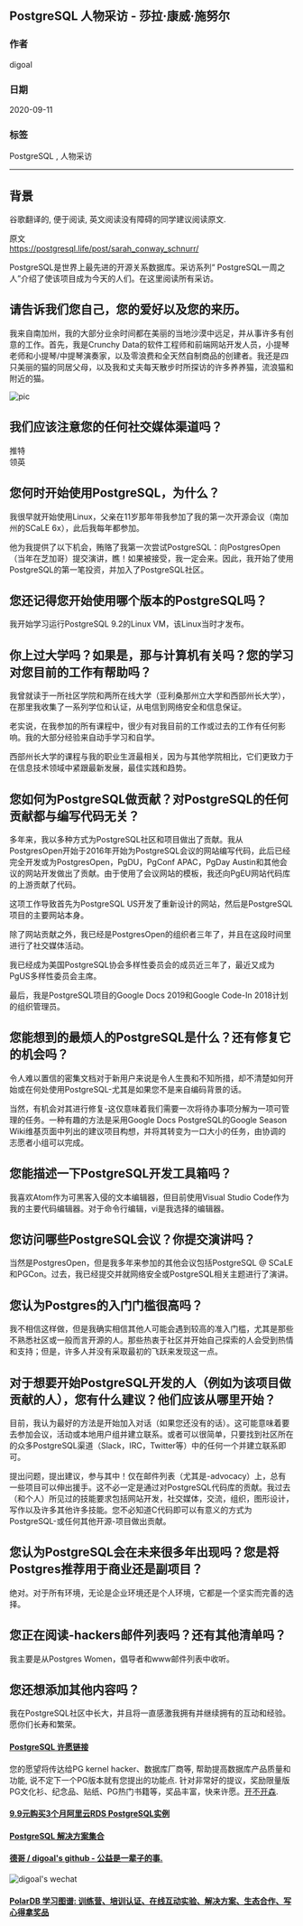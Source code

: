 ## PostgreSQL 人物采访 - 莎拉·康威·施努尔                                                
                                                                                                                
### 作者                                                                                                                
digoal                                                                                                                
                                                                                                                
### 日期                                                                                                                
2020-09-11                                                                                                                
                                                                                                                
### 标签                                                                                                                
PostgreSQL , 人物采访                                                                                                      
                                                                                                                
----                                                                                                                
                                                                                                                
## 背景                                                                  
谷歌翻译的, 便于阅读, 英文阅读没有障碍的同学建议阅读原文.                                                                    
                                                                 
原文                                                                                                             
https://postgresql.life/post/sarah_conway_schnurr/                                 
                                                                                                    
PostgreSQL是世界上最先进的开源关系数据库。采访系列“ PostgreSQL一周之人”介绍了使该项目成为今天的人们。在这里阅读所有采访。                                                                                                    
                                                                                        
## 请告诉我们您自己，您的爱好以及您的来历。    
我来自南加州，我的大部分业余时间都在美丽的当地沙漠中远足，并从事许多有创意的工作。首先，我是Crunchy Data的软件工程师和前端网站开发人员，小提琴老师和小提琴/中提琴演奏家，以及零浪费和全天然自制商品的创建者。我还是四只美丽的猫的同居父母，以及我和丈夫每天散步时所探访的许多养养猫，流浪猫和附近的猫。        
                                                                                
![pic](https://postgresql.life/images/posts/sarah_conway_schnurr_600.jpg)                                                                                        
                                                                          
## 我们应该注意您的任何社交媒体渠道吗？    
推特    
领英    
## 您何时开始使用PostgreSQL，为什么？    
我很早就开始使用Linux，父亲在11岁那年带我参加了我的第一次开源会议（南加州的SCaLE 6x），此后我每年都参加。    
    
他为我提供了以下机会，贿赂了我第一次尝试PostgreSQL：向PostgresOpen（当年在芝加哥）提交演讲，瞧！如果被接受，我一定会来。因此，我开始了使用PostgreSQL的第一笔投资，并加入了PostgreSQL社区。    
    
## 您还记得您开始使用哪个版本的PostgreSQL吗？    
我开始学习运行PostgreSQL 9.2的Linux VM，该Linux当时才发布。    
    
## 你上过大学吗？如果是，那与计算机有关吗？您的学习对您目前的工作有帮助吗？    
我曾就读于一所社区学院和两所在线大学（亚利桑那州立大学和西部州长大学），在那里我收集了一系列学位和认证，从电信到网络安全和信息保证。    
    
老实说，在我参加的所有课程中，很少有对我目前的工作或过去的工作有任何影响。我的大部分经验来自动手学习和自学。    
    
西部州长大学的课程与我的职业生涯最相关，因为与其他学院相比，它们更致力于在信息技术领域中紧跟最新发展，最佳实践和趋势。    
    
## 您如何为PostgreSQL做贡献？对PostgreSQL的任何贡献都与编写代码无关？    
多年来，我以多种方式为PostgreSQL社区和项目做出了贡献。我从PostgresOpen开始于2016年开始为PostgreSQL会议的网站编写代码，此后已经完全开发或为PostgresOpen，PgDU，PgConf APAC，PgDay Austin和其他会议的网站开发做出了贡献。由于使用了会议网站的模板，我还向PgEU网站代码库的上游贡献了代码。    
    
这项工作导致首先为PostgreSQL US开发了重新设计的网站，然后是PostgreSQL项目的主要网站本身。    
    
除了网站贡献之外，我已经是PostgresOpen的组织者三年了，并且在这段时间里进行了社交媒体活动。    
    
我已经成为美国PostgreSQL协会多样性委员会的成员近三年了，最近又成为PgUS多样性委员会主席。    
    
最后，我是PostgreSQL项目的Google Docs 2019和Google Code-In 2018计划的组织管理员。    
    
## 您能想到的最烦人的PostgreSQL是什么？还有修复它的机会吗？    
令人难以置信的密集文档对于新用户来说是令人生畏和不知所措，却不清楚如何开始或在何处使用PostgreSQL-尤其是如果您不是来自编码背景的话。    
    
当然，有机会对其进行修复-这仅意味着我们需要一次将待办事项分解为一项可管理的任务。一种有趣的方法是采用Google Docs PostgreSQL的Google Season Wiki维基页面中列出的建议项目构想，并将其转变为一口大小的任务，由协调的志愿者小组可以完成。    
    
## 您能描述一下PostgreSQL开发工具箱吗？    
我喜欢Atom作为可黑客入侵的文本编辑器，但目前使用Visual Studio Code作为我的主要代码编辑器。对于命令行编辑，vi是我选择的编辑器。    
    
## 您访问哪些PostgreSQL会议？你提交演讲吗？    
当然是PostgresOpen，但是我多年来参加的其他会议包括PostgreSQL @ SCaLE和PGCon。过去，我已经提交并就网络安全或PostgreSQL相关主题进行了演讲。    
    
## 您认为Postgres的入门门槛很高吗？    
我不相信这样做，但是我确实相信其他人可能会遇到较高的准入门槛，尤其是那些不熟悉社区或一般而言开源的人。那些热衷于社区并开始自己探索的人会受到热情和支持；但是，许多人并没有采取最初的飞跃来发现这一点。    
    
## 对于想要开始PostgreSQL开发的人（例如为该项目做贡献的人），您有什么建议？他们应该从哪里开始？    
目前，我认为最好的方法是开始加入对话（如果您还没有的话）。这可能意味着要去参加会议，活动或本地用户组并建立联系。或者可以很简单，只要找到社区所在的众多PostgreSQL渠道（Slack，IRC，Twitter等）中的任何一个并建立联系即可。    
    
提出问题，提出建议，参与其中！仅在邮件列表（尤其是-advocacy）上，总有一些项目可以伸出援手。这不必一定是通过对PostgreSQL代码库的贡献。我过去（和个人）所见过的技能要求包括网站开发，社交媒体，交流，组织，图形设计，写作以及许多其他许多技能。您不必知道C代码即可以有意义的方式为PostgreSQL-或任何其他开源-项目做出贡献。    
    
## 您认为PostgreSQL会在未来很多年出现吗？您是将Postgres推荐用于商业还是副项目？    
绝对。对于所有环境，无论是企业环境还是个人环境，它都是一个坚实而完善的选择。    
    
## 您正在阅读-hackers邮件列表吗？还有其他清单吗？    
我主要是从Postgres Women，倡导者和www邮件列表中收听。    
    
## 您还想添加其他内容吗？    
我在PostgreSQL社区中长大，并且将一直感激我拥有并继续拥有的互动和经验。愿你们长寿和繁荣。    
  
#### [PostgreSQL 许愿链接](https://github.com/digoal/blog/issues/76 "269ac3d1c492e938c0191101c7238216")
您的愿望将传达给PG kernel hacker、数据库厂商等, 帮助提高数据库产品质量和功能, 说不定下一个PG版本就有您提出的功能点. 针对非常好的提议，奖励限量版PG文化衫、纪念品、贴纸、PG热门书籍等，奖品丰富，快来许愿。[开不开森](https://github.com/digoal/blog/issues/76 "269ac3d1c492e938c0191101c7238216").  
  
  
#### [9.9元购买3个月阿里云RDS PostgreSQL实例](https://www.aliyun.com/database/postgresqlactivity "57258f76c37864c6e6d23383d05714ea")
  
  
#### [PostgreSQL 解决方案集合](https://yq.aliyun.com/topic/118 "40cff096e9ed7122c512b35d8561d9c8")
  
  
#### [德哥 / digoal's github - 公益是一辈子的事.](https://github.com/digoal/blog/blob/master/README.md "22709685feb7cab07d30f30387f0a9ae")
  
  
![digoal's wechat](../pic/digoal_weixin.jpg "f7ad92eeba24523fd47a6e1a0e691b59")
  
  
#### [PolarDB 学习图谱: 训练营、培训认证、在线互动实验、解决方案、生态合作、写心得拿奖品](https://www.aliyun.com/database/openpolardb/activity "8642f60e04ed0c814bf9cb9677976bd4")
  

